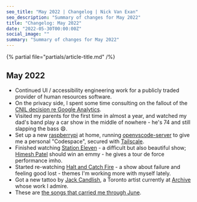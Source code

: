 ```yaml
---
seo_title: "May 2022 | Changelog | Nick Van Exan"
seo_description: "Summary of changes for May 2022"
title: "Changelog: May 2022"
date: "2022-05-30T00:00:00Z"
social_image: ""
summary: "Summary of changes for May 2022"
---
```


{% partial file="partials/article-title.md" /%}

## May 2022

- Continued UI / accessibility engineering work for a publicly traded provider of human resources software.
- On the privacy side, I spent some time consulting on the fallout of the [CNIL decision re Google Analytics](https://www.cnil.fr/en/use-google-analytics-and-data-transfers-united-states-cnil-orders-website-manageroperator-comply).
- Visited my parents for the first time in almost a year, and watched my dad's band play a car show in the middle of nowhere - he's 74 and still slapping the bass 😄.
- Set up a new [raspberrypi](https://www.raspberrypi.com/) at home, running [openvscode-server](https://github.com/gitpod-io/openvscode-server) to give me a personal "Codespace", secured with [Tailscale](https://tailscale.com/).
- Finished watching [Station Eleven](https://www.imdb.com/title/tt10574236/) - a difficult but also beautiful show; [Himesh Patel](https://en.wikipedia.org/wiki/Himesh_Patel) should win an emmy - he gives a tour de force performance imho.
- Started re-watching [Halt and Catch Fire](https://www.imdb.com/title/tt2543312/) - a show about failure and feeling good lost - themes I'm working more with myself lately.
- Got a new tattoo by [Jack Candlish](https://www.instagram.com/jwcandlish/), a Toronto artist currently at [Archive](http://www.archivetattoo.com/) whose work I admire.
- These are [the songs that carried me through June](https://open.spotify.com/playlist/280xIdRBc2EMAoYBtrMVyn?si=2f901d8f98f9416c).

